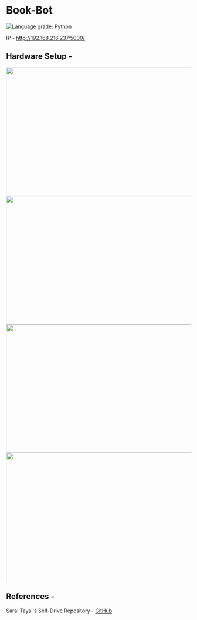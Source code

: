 # Book-Bot

[![Language grade: Python](https://img.shields.io/lgtm/grade/python/g/souvik0306/Book-Bot.svg?logo=lgtm&logoWidth=18)](https://lgtm.com/projects/g/souvik0306/Book-Bot/context:python)

IP - http://192.168.216.237:5000/

## Hardware Setup - 

<img src="https://github.com/souvik0306/Book-Bot/blob/master/Photos/b.jpeg" width="550" height="350">
<img src="https://github.com/souvik0306/Book-Bot/blob/master/Photos/c.jpeg" width="550" height="350">
<img src="https://github.com/souvik0306/Book-Bot/blob/master/Photos/a.jpeg" width="550" height="350">
<img src="https://github.com/souvik0306/Book-Bot/blob/master/Photos/d.jpeg" width="550" height="350">

## References - 
Saral Tayal's Self-Drive Repository - [GitHub](https://github.com/SaralTayal123/SelfDrive)


